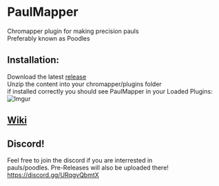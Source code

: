 # PaulMapper
Chromapper plugin for making precision pauls  
Preferably known as Poodles

## Installation:
Download the latest [release](https://github.com/DavidHulstroem/PaulMapper/releases)  
Unzip the content into your chromapper/plugins folder  
if installed correctly you should see PaulMapper in your Loaded Plugins:
![Imgur](https://imgur.com/zJSTsJU.jpg)

## [Wiki](https://github.com/HypersonicSharkz/PaulMapper/wiki)

## Discord!  
Feel free to join the discord if you are interrested in  
pauls/poodles. Pre-Releases will also be uploaded there!  
https://discord.gg/URqgvQbmtX
